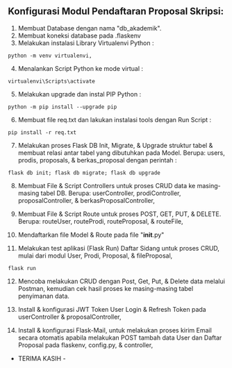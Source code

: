 ## Konfigurasi Modul Pendaftaran Proposal Skripsi:
1. Membuat Database dengan nama "db_akademik".
2. Membuat koneksi database pada .flaskenv
3. Melakukan instalasi Library Virtualenvi Python :
```
python -m venv virtualenvi,
```
4. Menalankan Script Python ke mode virtual :
```
virtualenvi\Scripts\activate
```
5. Melakukan upgrade dan instal PIP Python :
```
python -m pip install --upgrade pip
```
6. Membuat file req.txt dan lakukan instalasi tools dengan Run Script :
```
pip install -r req.txt
```
7. Melakukan proses Flask DB Init, Migrate, & Upgrade struktur tabel & membuat relasi antar tabel yang dibutuhkan pada Model. Berupa: users, prodis, proposals, & berkas_proposal dengan perintah :
```
flask db init; flask db migrate; flask db upgrade
```
8. Membuat File & Script Controllers untuk proses CRUD data ke masing-masing tabel DB. Berupa: userController, prodiController, proposalController, & berkasProposalController,

9. Membuat File & Script Route untuk proses POST, GET, PUT, & DELETE. Berupa: routeUser, routeProdi, routeProposal, & routeFile,

10. Mendaftarkan file Model & Route pada file "__init__.py"

11. Melakukan test aplikasi (Flask Run) Daftar Sidang untuk proses CRUD, mulai dari modul User, Prodi, Proposal, & fileProposal,
```
flask run
```
12. Mencoba melakukan CRUD dengan Post, Get, Put, & Delete data melalui Postman, kemudian cek hasil proses ke masing-masing tabel penyimanan data.

13. Install & konfigurasi JWT Token User Login & Refresh Token pada userController & proposalController,

14. Install & konfigurasi Flask-Mail, untuk melakukan proses kirim Email secara otomatis apabila melakukan POST tambah data User dan Daftar Proposal pada flaskenv, config.py, & controller,

- TERIMA KASIH -





